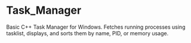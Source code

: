 # Task_Manager
Basic C++ Task Manager for Windows. Fetches running processes using tasklist, displays, and sorts them by name, PID, or memory usage.
